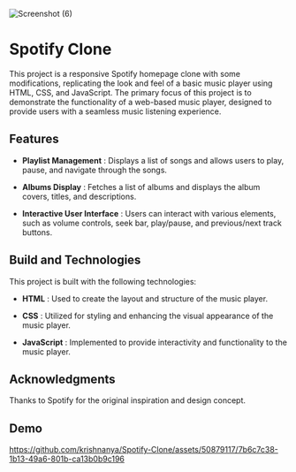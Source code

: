 
![Screenshot (6)](https://github.com/krishnanya/Spotify-Clone/assets/50879117/caa030d9-941b-44e9-937e-33dbb49f86a2)

# Spotify Clone

This project is a responsive Spotify homepage clone with some modifications, replicating the look and feel of a basic music player using HTML, CSS, and JavaScript. The primary focus of this project is to demonstrate the functionality of a web-based music player, designed to provide users with a seamless music listening experience.

## Features

* **Playlist Management** : Displays a list of songs and allows users to play, pause, and navigate through the songs.

* **Albums Display** : Fetches a list of albums and displays the album covers, titles, and descriptions.

* **Interactive User Interface** : Users can interact with various elements, such as volume controls, seek bar, play/pause, and previous/next track buttons.


## Build and Technologies

This project is built with the following technologies:

* **HTML** : Used to create the layout and structure of the music player.

* **CSS** : Utilized for styling and enhancing the visual appearance of the music player.

* **JavaScript** : Implemented to provide interactivity and functionality to the music player.

## Acknowledgments

Thanks to Spotify for the original inspiration and design concept.

## Demo



https://github.com/krishnanya/Spotify-Clone/assets/50879117/7b6c7c38-1b13-49a6-801b-ca13b0b9c196



